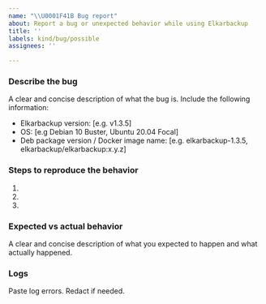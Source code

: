 ```yaml
---
name: "\\U0001F41B Bug report"
about: Report a bug or unexpected behavior while using Elkarbackup
title: ''
labels: kind/bug/possible
assignees: ''

---
```


### Describe the bug

A clear and concise description of what the bug is. Include the following information:

- Elkarbackup version: [e.g. v1.3.5]
- OS: [e.g Debian 10 Buster, Ubuntu 20.04 Focal]
- Deb package version / Docker image name: [e.g. elkarbackup-1.3.5, elkarbackup/elkarbackup:x.y.z]

### Steps to reproduce the behavior

1. 
2. 
3. 

### Expected vs actual behavior

A clear and concise description of what you expected to happen and what actually happened.

### Logs

Paste log errors. Redact if needed.
